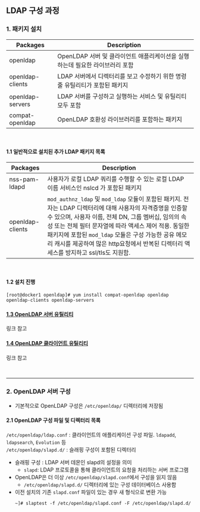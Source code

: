 ## LDAP 구성 과정

### 1. 패키지 설치

|Packages|Description|
|------------|----------------|
|openldap|OpenLDAP 서버 및 클라이언트 애플리케이션을 실행하는데 필요한 라이브러리 포함|
|openldap-clients|LDAP 서버에서 디렉터리를 보고 수정하기 위한 명령줄 유틸리티가 포함된 패키지|
|openldap-servers|LDAP 서버를 구성하고 실행하는 서비스 및 유틸리티 모두 포함|
|compat-openldap|OpenLDAP 호환성 라이브러리를 포함하는 패키지|

<br>

#### 1.1 일반적으로 설치된 추가 LDAP 패키지 목록
|Packages|Description|
|------------|----------------|
|nss-pam-ldapd|사용자가 로컬 LDAP 쿼리를 수행할 수 있는 로컬 LDAP 이름 서비스인 nslcd 가 포함된 패키지|
|openldap-clients|`mod_authnz_ldap` 및 `mod_ldap` 모듈이 포함된 패키지. 전자는 LDAP 디렉터리에 대해 사용자의 자격증명을 인증할 수 있으며, 사용자 이름, 전체 DN, 그룹 멤버십, 임의의 속성 또는 전체 필터 문자열에 따라 액세스 제어 적용. 동일한 패키지에 포함된 `mod_ldap` 모듈은 구성 가능한 공유 메모리 캐시를 제공하여 많은 http요청에서 반복된 디렉터리 액세스를 방지하고 ssl/tls도 지원함.|

<br>

#### 1.2 설치 진행
```
[root@docker1 openldap]# yum install compat-openldap openldap openldap-clients openldap-servers
```

#### [1.3 OpenLDAP 서버 유틸리티](https://docs.redhat.com/ko/documentation/red_hat_enterprise_linux/7/html/system-level_authentication_guide/openldap#s3-ldap-packages-openldap-servers)
링크 참고

#### [1.4 OpenLDAP 클라이언트 유틸리티](https://docs.redhat.com/ko/documentation/red_hat_enterprise_linux/7/html/system-level_authentication_guide/openldap#s3-ldap-packages-openldap-clients)
링크 참고

<br>

---

### 2. OpenLDAP 서버 구성
- 기본적으로 OpenLDAP 구성은 `/etc/openldap/` 디렉터리에 저장됨

#### 2.1 OpenLDAP 구성 파일 및 디렉터리 목록
`/etc/openldap/ldap.conf` : 클라이언트의 애플리케이션 구성 파일. `ldapadd`, `ldapsearch`, `Evolution` 등 <br>
`/etc/openldap/slapd.d/` : 슬래핑 구성이 포함된 디렉터리
- 슬래핑 구성 : LDAP 서버 데몬인 slapd의 설정을 의미
    - `slapd`: LDAP 프로토콜을 통해 클라이언트의 요청을 처리하는 서버 프로그램
- OpenLDAP은 더 이상 `/etc/openldap/slapd.conf`에서 구성을 읽지 않음
  - `/etc/openldap/slapd.d/` 디렉터리에 있는 구성 데이터베이스 사용함
- 이전 설치의 기존 `slapd.conf` 파일이 있는 경우 새 형식으로 변환 가능
    ```
    ~]# slaptest -f /etc/openldap/slapd.conf -F /etc/openldap/slapd.d/
    ```

<br>














